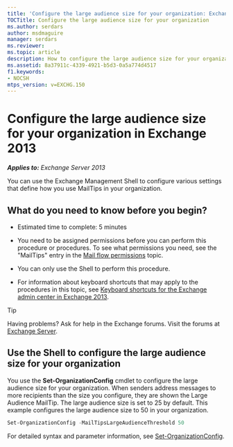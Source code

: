 ```yaml
---
title: 'Configure the large audience size for your organization: Exchange 2013 Help'
TOCTitle: Configure the large audience size for your organization
ms.author: serdars
author: msdmaguire
manager: serdars
ms.reviewer:
ms.topic: article
description: How to configure the large audience size for your organization in Exchange Server
ms.assetid: 8a37911c-4339-4921-b5d3-0a5a774d4517
f1.keywords:
- NOCSH
mtps_version: v=EXCHG.150
---
```


# Configure the large audience size for your organization in Exchange 2013

_**Applies to:** Exchange Server 2013_

You can use the Exchange Management Shell to configure various settings that define how you use MailTips in your organization.

## What do you need to know before you begin?

- Estimated time to complete: 5 minutes

- You need to be assigned permissions before you can perform this procedure or procedures. To see what permissions you need, see the "MailTips" entry in the [Mail flow permissions](mail-flow-permissions-exchange-2013-help.md) topic.

- You can only use the Shell to perform this procedure.

- For information about keyboard shortcuts that may apply to the procedures in this topic, see [Keyboard shortcuts for the Exchange admin center in Exchange 2013](keyboard-shortcuts-in-the-exchange-admin-center-2013-help.md).

> [!TIP]
> Having problems? Ask for help in the Exchange forums. Visit the forums at [Exchange Server](https://social.technet.microsoft.com/forums/office/home?category=exchangeserver).

## Use the Shell to configure the large audience size for your organization

You use the **Set-OrganizationConfig** cmdlet to configure the large audience size for your organization. When senders address messages to more recipients than the size you configure, they are shown the Large Audience MailTip. The large audience size is set to 25 by default. This example configures the large audience size to 50 in your organization.

```powershell
Set-OrganizationConfig -MailTipsLargeAudienceThreshold 50
```

For detailed syntax and parameter information, see [Set-OrganizationConfig](/powershell/module/exchange/set-organizationconfig).

